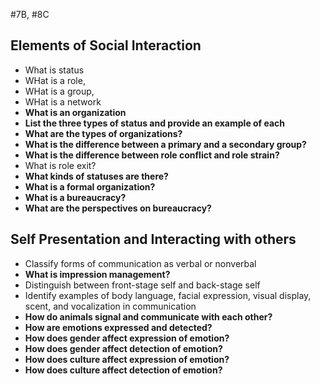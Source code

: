 #7B, #8C
## Elements of Social Interaction
- What is status
- WHat is a role, 
- WHat is a group, 
- WHat is a network
- **What is an organization**
- **List the three types of status and provide an example of each**
- **What are the types of organizations?**
- **What is the difference between a primary and a secondary group?**
- **What is the difference between role conflict and role strain?**
- What is role exit?
- **What kinds of statuses are there?**
- **What is a formal organization?**
- **What is a bureaucracy?**
- **What are the perspectives on bureaucracy?**

## Self Presentation and Interacting with others
- Classify forms of communication as verbal or nonverbal
- **What is impression management?**
- Distinguish between front-stage self and back-stage self
- Identify examples of body language, facial expression, visual display, scent, and vocalization in communication
- **How do animals signal and communicate with each other?**
- **How are emotions expressed and detected?**
- **How does gender affect expression of emotion?**
- **How does gender affect detection of emotion?**
- **How does culture affect expression of emotion?**
- **How does culture affect detection of emotion?**